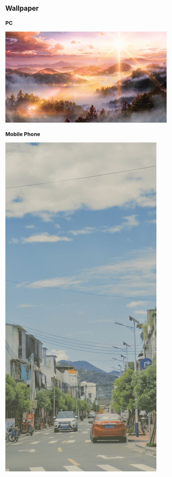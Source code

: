 ## Wallpaper

### PC

![当前电脑壁纸](电脑壁纸/太阳与山.电脑壁纸.jpg)

<!--
|      |      |      |
| :----: | :----: | :----: |
|![]( ) 2022-08-20|![]( ) 2022-08-20|![]( ) 2022-08-20|
-->


### Mobile Phone

![当前手机壁纸](手机壁纸/日式风格.手机壁纸.jpg)

<!--
|      |      |      |
| :----: | :----: | :----: |
|![]( ) 2022-08-20|![]( ) 2022-08-20|![]( ) 2022-08-20|
-->
